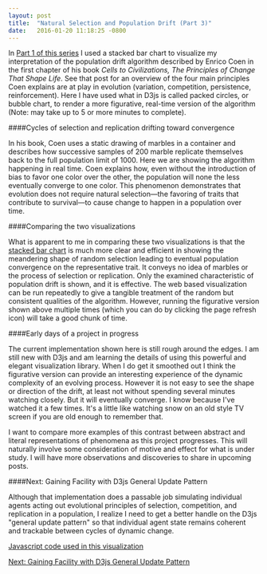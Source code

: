 ```yaml
---
layout: post
title:  "Natural Selection and Population Drift (Part 3)"
date:   2016-01-20 11:18:25 -0800
---
```

In [Part 1 of this series](http://qyoom.github.io/coen-population-drift-1/) I used a stacked bar chart to visualize my interpretation of the population drift algorithm described by Enrico Coen in the first chapter of his book *Cells to Civilizations, The Principles of Change That Shape Life*. See that post for an overview of the four main principles Coen explains are at play in evolution (variation, competition, persistence, reinforcement). Here I have used what in D3js is called packed circles, or bubble chart, to render a more figurative, real-time version of the algorithm (Note: may take up to 5 or more minutes to complete).

####Cycles of selection and replication drifting toward convergence

<div id="alphaPack"></div>
<div id="ratio"></div>
<div id="control"></div>

<meta name="viewport" content="width=device-width, initial-scale=1">
<link rel="stylesheet" href="http://code.jquery.com/mobile/1.4.5/jquery.mobile-1.4.5.min.css">
<script src="http://code.jquery.com/jquery-1.11.3.min.js"></script>
<script src="http://code.jquery.com/mobile/1.4.5/jquery.mobile-1.4.5.min.js"></script>

<script src="/assets/js_libs/d3.min.js" charset="utf-8"></script>
<script src="/assets/js_libs/underscore-min.js"></script>
<script src="/assets/custom_js/AlphaPack9_bias_3.js"></script>

In his book, Coen uses a static drawing of marbles in a container and describes how successive samples of 200 marble replicate themselves back to the full population limit of 1000. Here we are showing the algorithm happening in real time. Coen explains how, even without the introduction of bias to favor one color over the other, the population will none the less eventually converge to one color. This phenomenon demonstrates that evolution does not require natural selection—the favoring of traits that contribute to survival—to cause change to happen in a population over time.

####Comparing the two visualizations

What is apparent to me in comparing these two visualizations is that the [stacked bar chart](http://qyoom.github.io/coen-population-drift-1/) is much more clear and efficient in showing the meandering shape of random selection leading to eventual population convergence on the representative trait. It conveys no idea of marbles or the process of selection or replication. Only the examined characteristic of population drift is shown, and it is effective. The web based visualization can be run repeatedly to give a tangible treatment of the random but consistent qualities of the algorithm. However, running the figurative version shown above multiple times (which you can do by clicking the page refresh icon) will take a good chunk of time.

####Early days of a project in progress

The current implementation shown here is still rough around the edges. I am still new with D3js and am learning the details of using this powerful and elegant visualization library. When I do get it smoothed out I think the figurative version can provide an interesting experience of the dynamic complexity of an evolving process. However it is not easy to see the shape or direction of the drift, at least not without spending several minutes watching closely. But it will eventually converge. I know because I've watched it a few times. It's a little like watching snow on an old style TV screen if you are old enough to remember that.

I want to compare more examples of this contrast between abstract and literal representations of phenomena as this project progresses. This will naturally involve some consideration of motive and effect for what is under study. I will have more observations and discoveries to share in upcoming posts.

####Next: Gaining Facility with D3js General Update Pattern

Although that implementation does a passable job simulating individual agents acting out evolutional principles of selection, competition, and replication in a population, I realize I need to get a better handle on the D3js "general update pattern" so that individual agent state remains coherent and trackable between cycles of dynamic change.

[Javascript code used in this visualization](https://github.com/Qyoom/qyoom.github.io/tree/master/assets/custom_js/MarblesSim12.js)

[Next: Gaining Facility with D3js General Update Pattern](http://qyoom.github.io/d3-gen-update-pattern/)


